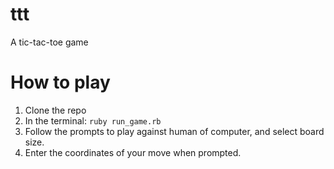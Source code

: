 # ttt
A tic-tac-toe game

# How to play
1. Clone the repo
2. In the terminal: `ruby run_game.rb`
3. Follow the prompts to play against human of computer, and select board size.
4. Enter the coordinates of your move when prompted.
